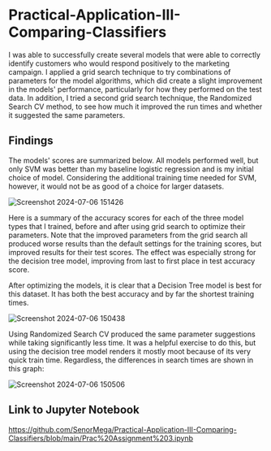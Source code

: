 # Practical-Application-III-Comparing-Classifiers

I was able to successfully create several models that were able to correctly identify customers who would respond positively to the marketing campaign. I applied a grid search technique to try combinations of parameters for the model algorithms, which did create a slight improvement in the models' performance, particularly for how they performed on the test data. In addition, I tried a second grid search technique, the Randomized Search CV method, to see how much it improved the run times and whether it suggested the same parameters.

## Findings

The models' scores are summarized below. All models performed well, but only SVM was better than my baseline logistic regression and is my initial choice of model. Considering the additional training time needed for SVM, however, it would not be as good of a choice for larger datasets. 

![Screenshot 2024-07-06 151426](https://github.com/SenorMega/Practical-Application-III-Comparing-Classifiers/assets/161073693/62741515-7ecd-4366-ad94-0b13d2bc2c57)



Here is a summary of the accuracy scores for each of the three model types that I trained, before and after using grid search to optimize their parameters. Note that the improved parameters from the grid search all produced worse results than the default settings for the training scores, but improved results for their test scores. The effect was especially strong for the decision tree model, improving from last to first place in test accuracy score.

After optimizing the models, it is clear that a Decision Tree model is best for this dataset. It has both the best accuracy and by far the shortest training times. 

![Screenshot 2024-07-06 150438](https://github.com/SenorMega/Practical-Application-III-Comparing-Classifiers/assets/161073693/d1ba69e6-8f47-4262-b8c9-994bc689705a)



Using Randomized Search CV produced the same parameter suggestions while taking significantly less time. It was a helpful exercise to do this, but using the decision tree model renders it mostly moot because of its very quick train time. Regardless, the differences in search times are shown in this graph:

![Screenshot 2024-07-06 150506](https://github.com/SenorMega/Practical-Application-III-Comparing-Classifiers/assets/161073693/69230462-8e24-465c-aa10-9e2d3bfdcdda)

## Link to Jupyter Notebook
https://github.com/SenorMega/Practical-Application-III-Comparing-Classifiers/blob/main/Prac%20Assignment%203.ipynb
